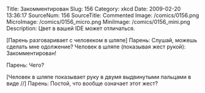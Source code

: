 Title: Закомментирован 
Slug: 156 
Category: xkcd 
Date: 2009-02-20 13:36:17 
SourceNum: 156 
SourceTitle: Commented 
Image: /comics/0156.png 
MicroImage: /comics/0156_micro.png 
MiniImage: /comics/0156_mini.png 
Description: Цвет в вашей IDE может отличаться. 

[Парень разговаривает с человеком в шляпе]
Парень: Слушай, можешь сделать мне одолжение?
Человек в шляпе (показывая жест рукой): Закомментирован!

Парень: Чего?

[Человек в шляпе показывает руку в двумя выдвинутыми пальцами в виде //]
Парень: Постой, что вообще означает этот жест?